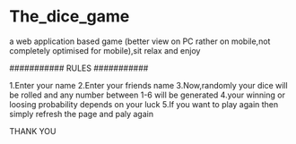 # The_dice_game
a web application based game 
(better view on PC rather on mobile,not completely optimised for mobile),sit relax and enjoy

 ########### RULES ###########
 
1.Enter your name
2.Enter your friends name
3.Now,randomly your dice will be rolled and any number between 1-6 will be generated
4.your winning or loosing probability depends on your luck
5.If you want to play again then simply refresh the page and paly again

THANK YOU

